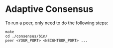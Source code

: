 # Adaptive Consensus

To run a peer, only need to do the following steps:

    make
    cd ./consensus/bin/
    peer <YOUR_PORT> <NEIGHTBOR_PORT> ...


